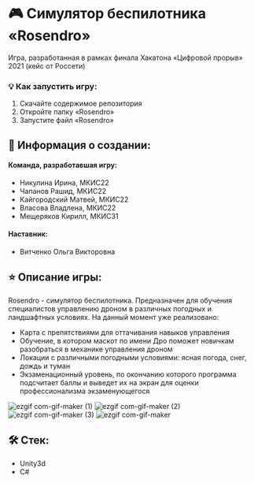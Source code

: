 # 🎮 Симулятор беспилотника «Rosendro»
Игра, разработанная в рамках финала Хакатона «Цифровой прорыв» 2021 (кейс от Россети)

### 💡 Как запустить игру: 
1. Скачайте содержимое репозитория
2. Откройте папку «Rosendro»
3. Запустите файл «Rosendro»

## 📝 Информация о создании:
#### Команда, разработавшая игру:
- Никулина Ирина, МКИС22
- Чапанов Рашид, МКИС22
- Кайгородский Матвей, МКИС22
- Власова Владлена, МКИС22
- Мещеряков Кирилл, МКИС31

#### Наставник:
- Витченко Ольга Викторовна

## ⭐ Описание игры:
Rosendro - симулятор беспилотника. Предназначен для обучения специалистов управлению дроном в различных погодных и ландшафтных условиях. На данный момент уже реализовано:
- Карта с препятствиями для оттачивания навыков управления
- Обучение, в котором маскот по имени Дро поможет новичкам разобраться в механике управления дроном
- Локации с различными погодными условиями: ясная погода, снег, дождь и туман
- Экзаменационный уровень, по окончанию которого программа подсчитает баллы и выведет их на экран для оценки профессионализма экзаменующегося

![ezgif com-gif-maker (1)](https://user-images.githubusercontent.com/80961256/174667574-d08a8044-2725-49b8-ae01-a1cc9812150d.gif)
![ezgif com-gif-maker (2)](https://user-images.githubusercontent.com/80961256/174667988-4ae63a07-6da9-44af-8cfe-861c4bb82daa.gif)
![ezgif com-gif-maker (3)](https://user-images.githubusercontent.com/80961256/174668023-c2c43d93-ed62-4058-a11d-58ecef43e8c1.gif)
![ezgif com-gif-maker](https://user-images.githubusercontent.com/80961256/174667475-bfe2784d-35f0-4929-873e-befdfaba09f3.gif)

## 🛠 Стек:
- Unity3d
- C#


